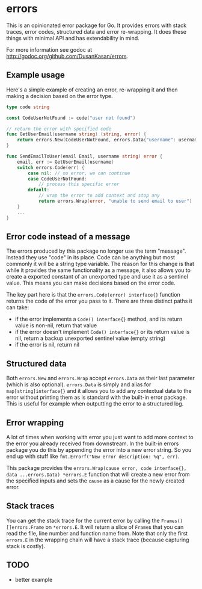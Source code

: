 # errors

This is an opinionated error package for Go. It provides errors with stack traces, error codes, structured data and error re-wrapping. It does these things with minimal API and has extendability in mind.

For more information see godoc at http://godoc.org/github.com/DusanKasan/errors.

## Example usage

Here's a simple example of creating an error, re-wrapping it and then making a decision based on the error type.

```go
type code string

const CodeUserNotFound := code("user not found")

// return the error with specified code
func GetUserEmail(username string) (string, error) {
    return errors.New(CodeUserNotFound, errors.Data{"username": username})
}

func SendEmailToUser(email Email, username string) error {
    email, err := GetUserEmail(username)
    switch errors.Code(err) {
        case nil: // no error, we can continue
        case CodeUserNotFound:
            // process this specific error
        default:
            // wrap the error to add context and stop any
            return errors.Wrap(error, "unable to send email to user")
    }
    ...
}

```

## Error code instead of a message

The errors produced by this package no longer use the term "message". Instead they use "code" in its place. Code can be anything but most commonly it will be a string type variable. The reason for this change is that while it provides the same functionality as a message, it also allows you to create a exported constant of an unexported type and use it as a sentinel value. This means you can make decisions based on the error code.

The key part here is that the `errors.Code(error) interface{}` function returns the code of the error you pass to it. There are three distinct paths it can take:

 - if the error implements a `Code() interface{}` method, and its return value is non-nil, return that value
 - if the error doesn't implement `Code() interface{}` or its return value is nil, return a backup unexported sentinel value (empty string)
 - if the error is nil, return nil

## Structured data

Both `errors.New` and `errors.Wrap` accept `errors.Data` as their last parameter (which is also optional). `errors.Data` is simply and alias for `map[string]interface{}` and it allows you to add any contextual data to the error without printing them as is standard with the built-in error package. This is useful for example when outputting the error to a structured log.

## Error wrapping

A lot of times when working with error you just want to add more context to the error you already received from downstream. In the built-in errors package you do this by appending the error into a new error string. So you end up with stuff like `fmt.Errorf("New error description: %q", err)`.

This package provides the `errors.Wrap(cause error, code interface{}, data ...errors.Data) *errors.E` function that will create a new error from the specified inputs and sets the `cause` as a cause for the newly created error.

## Stack traces

You can get the stack trace for the current error by calling the `Frames() []errors.Frame` on `*errors.E`. It will return a slice of `Frame`s that you can read the file, line number and function name from. Note that only the first `errors.E` in the wrapping chain will have a stack trace (because capturing stack is costly).

## TODO

- better example